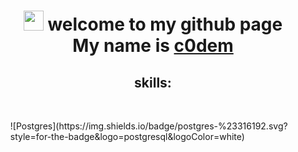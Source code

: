 <h1 align="center">
  <img src="https://github.com/blackcater/blackcater/raw/main/images/Hi.gif" height="32"/> 
   welcome to my github page <br> My name is 
  <a href="https://t.me/c0dembot" target="_blank">c0dem</a>
</h1>
<h2 align="center">skills:</h2><br>
<ul>
  ![Postgres](https://img.shields.io/badge/postgres-%23316192.svg?style=for-the-badge&logo=postgresql&logoColor=white)
</ul>

